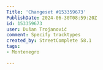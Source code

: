 ```yaml
---
Title: 'Changeset #153359673'
PublishDate: 2024-06-30T08:59:20Z
id: 153359673
user: Dušan Trojanović
comment: Specify tracktypes
created_by: StreetComplete 58.1
tags:
- Montenegro

---
```

